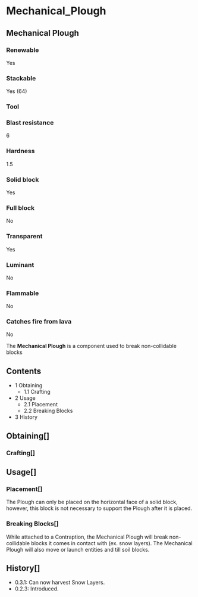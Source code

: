# Mechanical_Plough

## Mechanical Plough

### Renewable

Yes

### Stackable

Yes (64)

### Tool

### Blast resistance

6

### Hardness

1.5

### Solid block

Yes

### Full block

No

### Transparent

Yes

### Luminant

No

### Flammable

No

### Catches fire from lava

No

The **Mechanical Plough** is a component used to break non-collidable blocks

## Contents

- 1 Obtaining
    - 1.1 Crafting
- 2 Usage
    - 2.1 Placement
    - 2.2 Breaking Blocks
- 3 History

## Obtaining[]

### Crafting[]

## Usage[]

### Placement[]

The Plough can only be placed on the horizontal face of a solid block, however, this block is not necessary to support the Plough after it is placed.

### Breaking Blocks[]

While attached to a Contraption, the Mechanical Plough will break non-collidable blocks it comes in contact with (ex. snow layers). The Mechanical Plough will also move or launch entities and till soil blocks.

## History[]

- 0.3.1: Can now harvest Snow Layers.
- 0.2.3: Introduced.